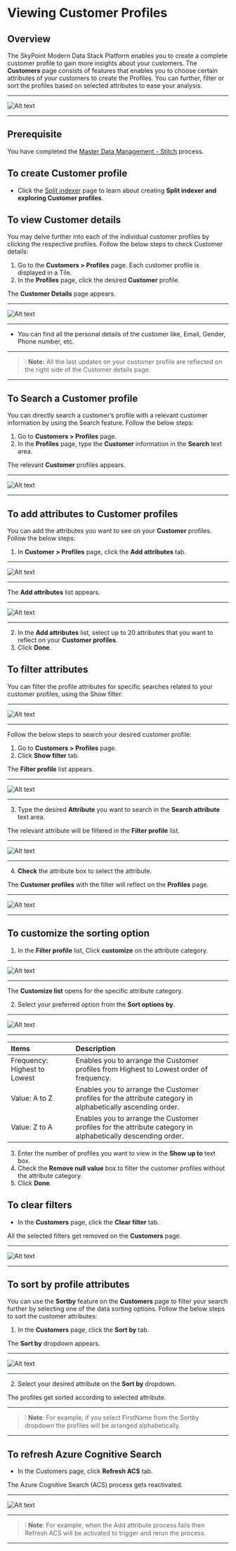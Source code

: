 # Viewing Customer Profiles

## Overview

The SkyPoint Modern Data Stack Platform enables you to create a complete customer profile to gain more insights about your customers. The **Customers** page consists of features that enables you to choose certain attributes of your customers to create the Profiles. You can further, filter or sort the profiles based on selected attributes to ease your analysis.  

---

![Alt text](https://github.com/skypointcloud/platform/blob/develop/docs/doc_snippets/Customers_CustomersHomePage.png?raw=true)  

---  

## Prerequisite  
You have completed the [Master Data Management - Stitch](stitch.md) process.  

## To create Customer profile
- Click the [Split indexer](https://skypointcdpdocs.z22.web.core.windows.net/docs/splitindexer.html) page to learn about creating **Split indexer and exploring Customer profiles**.
## To view Customer details
You may delve further into each of the individual customer profiles by clicking the respective profiles. Follow the below steps to check Customer details:
1. Go to the **Customers > Profiles** page. Each customer profile is displayed in a Tile.
2. In the **Profiles** page, click the desired **Customer** profile.

The **Customer Details** page appears.  

---

![Alt text](https://github.com/skypointcloud/platform/blob/develop/docs/doc_snippets/Customers_Customerdetailsnew.png?raw=true)  

---  

- You can find all the personal details of the customer like, Email, Gender, Phone number, etc.  

---
> :grey_exclamation: **Note:** All the last updates on your customer profile are reflected on the right side of the Customer details page. 

---

## To Search a Customer profile
You can directly search a customer’s profile with a relevant customer information by using the Search feature. Follow the below steps:
1. Go to **Customers > Profiles** page.
2. In the **Profiles** page, type the **Customer** information in the **Search** text area. 

The relevant **Customer** profiles appears.  

--- 

![Alt text](https://github.com/skypointcloud/platform/blob/develop/docs/doc_snippets/Customers_Searchcustomerprofilenew.png?raw=true)  

---  

## To add attributes to Customer profiles
You can add the attributes you want to see on your **Customer** profiles. Follow the below steps:
1. In **Customer > Profiles** page, click the **Add attributes** tab.  

---

![Alt text](https://github.com/skypointcloud/platform/blob/develop/docs/doc_snippets/Customers_Addattributestabnew.PNG.png?raw=true)

---

The **Add attributes** list appears.  

---

![Alt text](https://github.com/skypointcloud/platform/blob/master/docs/doc_snippets/Customers_Addattributeslist_new.png?raw=true) 

---

2. In the **Add attributes** list, select up to 20 attributes that you want to reflect on your **Customer profiles**.
3. Click **Done**.  

## To filter attributes
You can filter the profile attributes for specific searches related to your customer profiles, using the Show filter.  

---

![Alt text](https://github.com/skypointcloud/platform/blob/develop/docs/doc_snippets/Customers_Showfilternew.png?raw=true) 

---

Follow the below steps to search your desired customer profile:
1. Go to **Customers > Profiles** page.
2. Click **Show filter** tab.

The **Filter profile** list appears.

---

![Alt text](https://github.com/skypointcloud/platform/blob/master/docs/doc_snippets/Customers_Filterprofileslist_new.png?raw=true)  

---

3. Type the desired **Attribute** you want to search in the **Search attribute** text area.

The relevant attribute will be filtered in the **Filter profile** list.  

---

![Alt text](https://github.com/skypointcloud/platform/blob/develop/docs/doc_snippets/Customers_FIlteringprofilenew.png?raw=true)  

---

4. **Check** the attribute box to select the attribute.  

The **Customer profiles** with the filter will reflect on the **Profiles** page.  

---

![Alt text](https://github.com/skypointcloud/platform/blob/develop/docs/doc_snippets/Customers_Showfilterprofilesnew.png?raw=true)  

---

## To customize the sorting option

1. In the **Filter profile** list, Click **customize** on the attribute category.  

---

![Alt text](https://github.com/skypointcloud/platform/blob/develop/docs/doc_snippets/Customers_Customizenew.png?raw=true)  

---
The **Customize list** opens for the specific attribute category.  

2. Select your preferred option from the **Sort options by**.  

---

![Alt text](https://github.com/skypointcloud/platform/blob/develop/docs/doc_snippets/Customers_Sortbylistnew.png?raw=true)  

---

| Items | Description |
| :- | :- |
| Frequency: Highest to Lowest | Enables you to arrange the Customer profiles from Highest to Lowest order of frequency. |
| Value: A to Z | Enables you to arrange the Customer profiles for the attribute category in alphabetically ascending order. |
| Value: Z to A | Enables you to arrange the Customer profiles for the attribute category in alphabetically descending order. |

3. Enter the number of profiles you want to view in the **Show up to** text box.
4. Check the **Remove null value** box to filter the customer profiles without the attribute category.
5. Click **Done**.

## To clear filters
- In the **Customers** page, click the **Clear filter** tab.  

All the selected filters get removed on the **Customers** page.  

---  

![Alt text](https://github.com/skypointcloud/platform/blob/develop/docs/doc_snippets/Customers_Clearfilter.png?raw=true)  

---  

## To sort by profile attributes  
You can use the **Sortby** feature on the **Customers** page to filter your search further by selecting one of the data sorting options. Follow the below steps to sort the customer attributes:  
1. In the **Customers** page, click the **Sort by** tab.  

The **Sort by** dropdown appears.  

---  

![Alt text](https://github.com/skypointcloud/platform/blob/master/docs/doc_snippets/Customers_Customerssortby_new.png?raw=true)  

---  

2. Select your desired attribute on the **Sort by** dropdown.  

The profiles get sorted according to selected attribute.  

___
> :grey_exclamation: **Note**: For example, if you select FirstName from the Sortby dropdown the profiles will be arranged alphabetically.
___
## To refresh Azure Cognitive Search  
- In the Customers page, click **Refresh ACS** tab.  

The Azure Cognitive Search (ACS) process gets reactivated.  

---  

![Alt text](https://github.com/skypointcloud/platform/blob/develop/docs/doc_snippets/Customers_RefreshACS.png?raw=true)  

___
> :grey_exclamation: **Note**: For example, when the Add attribute process fails then Refresh ACS will be activated to trigger and rerun the process.
___
